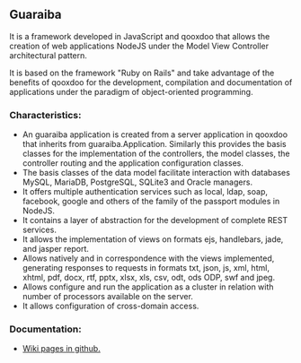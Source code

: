 ## Guaraiba

It is a framework developed in JavaScript and qooxdoo that allows the creation of web applications NodeJS under the
Model View Controller architectural pattern.

It is based on the framework "Ruby on Rails" and take advantage of the benefits of qooxdoo for the development,
compilation and documentation of applications under the paradigm of object-oriented programming.

### Characteristics:
* An guaraiba application  is created from a server application in qooxdoo that inherits from guaraiba.Application.
  Similarly this provides the basis classes for the implementation of the controllers, the model classes, the
  controller routing and the application configuration classes.
* The basis classes of the data model facilitate interaction with databases MySQL, MariaDB, PostgreSQL, SQLite3 and
  Oracle managers.
* It offers multiple authentication services such as local, ldap, soap, facebook, google and others of the family of
  the passport modules in NodeJS.
* It contains a layer of abstraction for the development of complete REST services.
* It allows the implementation of views on formats ejs, handlebars, jade, and jasper report.
* Allows natively and in correspondence with the views implemented, generating responses to requests in formats txt,
  json, js, xml, html, xhtml, pdf, docx, rtf, pptx, xlsx, xls, csv, odt, ods ODP, swf and jpeg.
* Allows configure and run the application as a cluster in relation with number of processors available on the server.
* It allows configuration of cross-domain access.

### Documentation:
* [Wiki pages in github.](https://github.com/yoandrypa/guaraiba/wiki/Home)